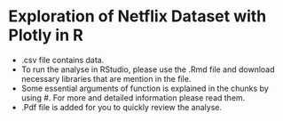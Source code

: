# Exploration of Netflix Dataset with Plotly in R

* .csv file contains data.
* To run the analyse in RStudio, please use the .Rmd file and download necessary libraries that are mention in the file. 
* Some essential arguments of function is explained in the chunks by using #. For more and detailed information please read them.
* .Pdf file is added for you to quickly review the analyse.



